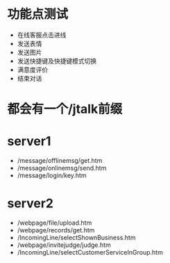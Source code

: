 
# 功能点测试
- 在线客服点击进线
- 发送表情
- 发送图片
- 发送快捷键及快捷键模式切换
- 满意度评价
- 结束对话

# 都会有一个/jtalk前缀
# server1
- /message/offlinemsg/get.htm
- /message/onlinemsg/send.htm
- /message/login/key.htm

# server2
- /webpage/file/upload.htm
- /webpage/records/get.htm
- /IncomingLine/selectShownBusiness.htm
- /webpage/invitejudge/judge.htm
- /IncomingLine/selectCustomerServiceInGroup.htm